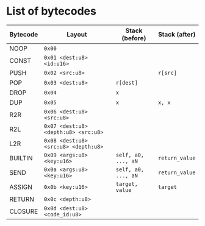 # List of bytecodes

| Bytecode | Layout                               | Stack (before)      | Stack (after)  |
| -------- | ------------------------------------ | ------------------- | -------------- |
| NOOP     | `0x00`                               |                     |                |
| CONST    | `0x01 <dest:u8> <id:u16>`            |                     |                |
| PUSH     | `0x02 <src:u8>`                      |                     | `r[src]`       |
| POP      | `0x03 <dest:u8>`                     | `r[dest]`           |                |
| DROP     | `0x04`                               | `x`                 |                |
| DUP      | `0x05`                               | `x`                 | `x, x`         |
| R2R      | `0x06 <dest:u8> <src:u8>`            |                     |                |
| R2L      | `0x07 <dest:u8> <depth:u8> <src:u8>` |                     |                |
| L2R      | `0x08 <dest:u8> <src:u8> <depth:u8>` |                     |                |
| BUILTIN  | `0x09 <args:u8> <key:u16>`           | `self, a0, ..., aN` | `return_value` |
| SEND     | `0x0a <args:u8> <key:u16>`           | `self, a0, ..., aN` | `return_value` |
| ASSIGN   | `0x0b <key:u16>`                     | `target, value`     | `target`       |
| RETURN   | `0x0c <depth:u8>`                    |                     |                |
| CLOSURE  | `0x0d <dest:u8> <code_id:u8>`        |                     |                |
